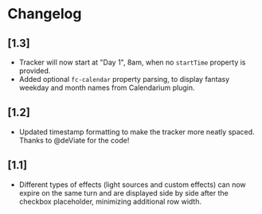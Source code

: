 # Changelog

## [1.3]
- Tracker will now start at "Day 1", 8am, when no `startTime` property is provided.
- Added optional `fc-calendar` property parsing, to display fantasy weekday and month names from Calendarium plugin.

## [1.2]
- Updated timestamp formatting to make the tracker more neatly spaced. Thanks to @deViate for the code!

## [1.1]
- Different types of effects (light sources and custom effects) can now expire on the same turn and are displayed side by side after the checkbox placeholder, minimizing additional row width.